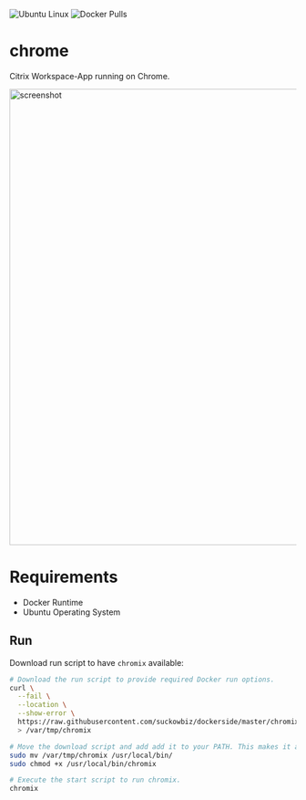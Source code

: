 ![Ubuntu Linux](https://img.shields.io/badge/tested-ubuntu-green.svg) ![Docker Pulls](https://img.shields.io/docker/pulls/suckowbiz/chromix.svg)

# chrome

Citrix Workspace-App running on Chrome.

<img src="https://lh3.googleusercontent.com/HHS4rNTJA7YX7sIhkzs1gMkxcpxCTOiAvPLBKqB7RN42JeXWV3R7DZ583wbuflyGAEGUHrz8gA=w640-h400-e365" alt="screenshot" width="800" />

# Requirements

- Docker Runtime
- Ubuntu Operating System

## Run

Download run script to have `chromix` available:

```bash
# Download the run script to provide required Docker run options.
curl \
  --fail \
  --location \
  --show-error \
  https://raw.githubusercontent.com/suckowbiz/dockerside/master/chromix/chromix \
  > /var/tmp/chromix

# Move the download script and add add it to your PATH. This makes it available from command line.
sudo mv /var/tmp/chromix /usr/local/bin/
sudo chmod +x /usr/local/bin/chromix

# Execute the start script to run chromix.
chromix
```